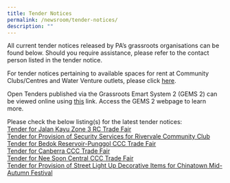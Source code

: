 ```yaml
---
title: Tender Notices
permalink: /newsroom/tender-notices/
description: ""
---
```

All current tender notices released by PA’s grassroots organisations can be found below. Should you require assistance, please refer to the contact person listed in the tender notice.

For tender notices pertaining to available spaces for rent at Community Clubs/Centres and Water Venture outlets, please click [here](/our-network/community-clubs/rentals).

Open Tenders published via the Grassroots Emart System 2 (GEMS 2) can be viewed online using [this](https://gems.pa.gov.sg/account/vendors) link. Access the GEMS 2 webpage to learn more.
<br>

Please check the below listing(s) for the latest tender notices: <br>[Tender for Jalan Kayu Zone 3 RC Trade Fair](/tender-details/jkz3rc/)<br>[Tender for Provision of Security Services for Rivervale Community Club](/tender-details/rivervaleccsecurityservices/)<br>
[Tender for Bedok Reservoir-Punggol CCC Trade Fair](/tender-details/brtradefair/)<br>
[Tender for Canberra CCC Trade Fair](/tender-details/cccctf)<br>
[Tender for Nee Soon Central CCC Trade Fair](/tender-details/nscccctradefair/)<br>
[Tender for Provision of Street Light Up Decorative Items for Chinatown Mid-Autumn Festival](/tender-details/cfcmaf2023lightup) <br>
